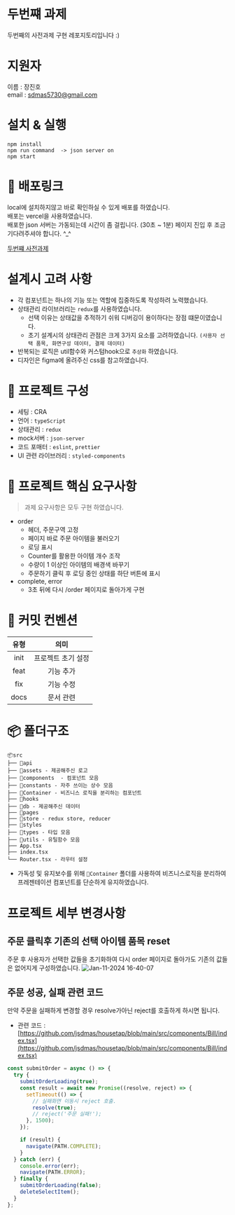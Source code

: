 # 두번쨰 과제

두번째의 사전과제 구현 레포지토리입니다 :)

# 지원자

이름 : 장진호  
email : sdmas5730@gmail.com

# 설치 & 실행

```
npm install
npm run command  -> json server on
npm start
```

# 🎉 배포링크

local에 설치하지않고 바로 확인하실 수 있게 배포를 하였습니다.  
배포는 vercel을 사용하였습니다.  
배포한 json 서버는 가동되는데 시간이 좀 걸립니다. (30초 ~ 1분) 페이지 진입 후 조금 기다려주셔야 합니다. ^\_^

[두번쨰 사전과제](https://housetap.vercel.app/)

# 설계시 고려 사항

- 각 컴포넌트는 하나의 기능 또는 역할에 집중하도록 작성하려 노력했습니다.
- 상태관리 라이브러리는 `redux`를 사용하였습니다.
  - 선택 이유는 상태값을 추적하기 쉬워 디버깅이 용이하다는 장점 떄문이였습니다.
  - 초기 설계시의 상태관리 관점은 크게 3가지 요소를 고려하였습니다. `(사용자 선택 품목, 화면구성 데이터, 결제 데이터)`
- 반복되는 로직은 util함수와 커스텀hook으로 `추상화` 하였습니다.
- 디자인은 figma에 올려주신 css를 참고하였습니다.

# 💾 프로젝트 구성

- 세팅 : CRA
- 언어 : `typeScript`
- 상태관리 : `redux`
- mock서버 : `json-server`
- 코드 포매터 : `eslint`, `prettier`
- UI 관련 라이브러리 : `styled-components`

# 📝 프로젝트 핵심 요구사항

> 과제 요구사항은 모두 구현 하였습니다.

- order
  - 헤더, 주문구역 고정
  - 페이지 바로 주문 아이템을 불러오기
  - 로딩 표시
  - Counter를 활용한 아이템 개수 조작
  - 수량이 1 이상인 아이템의 배경색 바꾸기
  - 주문하기 클릭 후 로딩 중인 상태를 하단 버튼에 표시
- complete, error
  - 3초 뒤에 다시 /order 페이지로 돌아가게 구현

# 📌 커밋 컨벤션

| 유형 |        의미        |
| :--: | :----------------: |
| init | 프로젝트 초기 설정 |
| feat |     기능 추가      |
| fix  |     기능 수정      |
| docs |     문서 관련      |

# 📦 폴더구조

```
📦src
├── 📂api
├── 📂assets - 제공해주신 로고
├── 📂components  - 컴포넌트 모음
├── 📂constants - 자주 쓰이는 상수 모음
├── 📂Container - 비즈니스 로직을 분리하는 컴포넌트
├── 📂hooks
├── 📂db - 제공해주신 데이터
├── 📂pages
├── 📂store - redux store, reducer
├── 📂styles
├── 📂types - 타입 모음
├── 📂utils - 유틸함수 모음
├── App.tsx
├── index.tsx
└── Router.tsx - 라우터 설정
```

- 가독성 및 유지보수를 위해 `📂Container` 폴더를 사용하여 비즈니스로직을 분리하여 프레젠테이션 컴포넌트를 단순하게 유지하였습니다.

# 프로젝트 세부 변경사항

## 주문 클릭후 기존의 선택 아이템 품목 reset

주문 후 사용자가 선택한 값들을 초기화하여 다시 order 페이지로 돌아가도 기존의 값들은 없어지게 구성하였습니다.
![Jan-11-2024 16-40-07](https://github.com/jsdmas/jsdmas.github.io/assets/105098581/485dde7f-2ab5-4c10-bc1c-859992b8e5ba)

## 주문 성공, 실패 관련 코드

만약 주문을 실패하게 변경할 경우 resolve가아닌 reject를 호출하게 하시면 됩니다.

- 관련 코드 : [https://github.com/jsdmas/housetap/blob/main/src/components/Bill/index.tsx](https://github.com/jsdmas/housetap/blob/main/src/components/Bill/index.tsx)

```ts
const submitOrder = async () => {
  try {
    submitOrderLoading(true);
    const result = await new Promise((resolve, reject) => {
      setTimeout(() => {
        // 실패화면 이동시 reject 호출.
        resolve(true);
        // reject('주문 실패!');
      }, 1500);
    });

    if (result) {
      navigate(PATH.COMPLETE);
    }
  } catch (err) {
    console.error(err);
    navigate(PATH.ERROR);
  } finally {
    submitOrderLoading(false);
    deleteSelectItem();
  }
};
```

